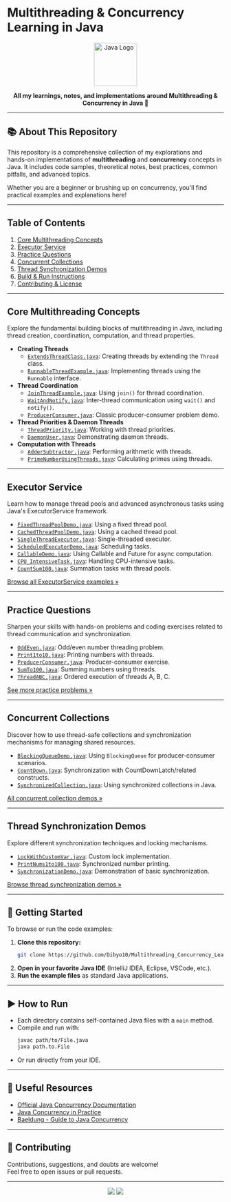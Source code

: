 # Multithreading & Concurrency Learning in Java

<p align="center">
  <img src="https://cdn.jsdelivr.net/gh/devicons/devicon/icons/java/java-original.svg" alt="Java Logo" width="100"/>
</p>

<p align="center">
  <b>All my learnings, notes, and implementations around Multithreading & Concurrency in Java 🚀</b>
</p>

---

## 📚 About This Repository

This repository is a comprehensive collection of my explorations and hands-on implementations of **multithreading** and **concurrency** concepts in Java. It includes code samples, theoretical notes, best practices, common pitfalls, and advanced topics.

Whether you are a beginner or brushing up on concurrency, you'll find practical examples and explanations here!

---

## Table of Contents

1. [Core Multithreading Concepts](#core-multithreading-concepts)
2. [Executor Service](#executor-service)
3. [Practice Questions](#practice-questions)
4. [Concurrent Collections](#concurrent-collections)
5. [Thread Synchronization Demos](#thread-synchronization-demos)
6. [Build & Run Instructions](#build--run-instructions)
7. [Contributing & License](#contributing--license)

---

## Core Multithreading Concepts

Explore the fundamental building blocks of multithreading in Java, including thread creation, coordination, computation, and thread properties.

- **Creating Threads**
  - [`ExtendsThreadClass.java`](./ExtendsThreadClass.java): Creating threads by extending the `Thread` class.
  - [`RunnableThreadExample.java`](./RunnableThreadExample.java): Implementing threads using the `Runnable` interface.
- **Thread Coordination**
  - [`JoinThreadExample.java`](./JoinThreadExample.java): Using `join()` for thread coordination.
  - [`WaitAndNotify.java`](./WaitAndNotify.java): Inter-thread communication using `wait()` and `notify()`.
  - [`ProducerConsumer.java`](./ProducerConsumer.java): Classic producer-consumer problem demo.
- **Thread Priorities & Daemon Threads**
  - [`ThreadPriority.java`](./ThreadPriority.java): Working with thread priorities.
  - [`DaemonUser.java`](./DaemonUser.java): Demonstrating daemon threads.
- **Computation with Threads**
  - [`AdderSubtractor.java`](./AdderSubtractor.java): Performing arithmetic with threads.
  - [`PrimeNumberUsingThreads.java`](./PrimeNumberUsingThreads.java): Calculating primes using threads.

---

## Executor Service

Learn how to manage thread pools and advanced asynchronous tasks using Java's ExecutorService framework.

- [`FixedThreadPoolDemo.java`](./ExecutorService/FixedThreadPoolDemo.java): Using a fixed thread pool.
- [`CachedThreadPoolDemo.java`](./ExecutorService/CachedThreadPoolDemo.java): Using a cached thread pool.
- [`SingleThreadExecutor.java`](./ExecutorService/SingleThreadExecutor.java): Single-threaded executor.
- [`ScheduledExecutorDemo.java`](./ExecutorService/ScheduledExecutorDemo.java): Scheduling tasks.
- [`CallableDemo.java`](./ExecutorService/CallableDemo.java): Using Callable and Future for async computation.
- [`CPU_IntensiveTask.java`](./ExecutorService/CPU_IntensiveTask.java): Handling CPU-intensive tasks.
- [`CountSum100.java`](./ExecutorService/CountSum100.java): Summation tasks with thread pools.

[Browse all ExecutorService examples »](https://github.com/Dibyo10/Multithreading_Concurrency_Learning/tree/main/ExecutorService)

---

## Practice Questions

Sharpen your skills with hands-on problems and coding exercises related to thread communication and synchronization.

- [`OddEven.java`](./PracticeQuestions/OddEven.java): Odd/even number threading problem.
- [`Print1to10.java`](./PracticeQuestions/Print1to10.java): Printing numbers with threads.
- [`ProducerConsumer.java`](./PracticeQuestions/ProducerConsumer.java): Producer-consumer exercise.
- [`SumTo100.java`](./PracticeQuestions/SumTo100.java): Summing numbers using threads.
- [`ThreadABC.java`](./PracticeQuestions/ThreadABC.java): Ordered execution of threads A, B, C.

[See more practice problems »](https://github.com/Dibyo10/Multithreading_Concurrency_Learning/tree/main/PracticeQuestions)

---

## Concurrent Collections

Discover how to use thread-safe collections and synchronization mechanisms for managing shared resources.

- [`BlockingQueueDemo.java`](./concurrentCollection/BlockingQueueDemo.java): Using `BlockingQueue` for producer-consumer scenarios.
- [`CountDown.java`](./concurrentCollection/CountDown.java): Synchronization with CountDownLatch/related constructs.
- [`SynchronizedCollection.java`](./concurrentCollection/SynchronizedCollection.java): Using synchronized collections in Java.

[All concurrent collection demos »](https://github.com/Dibyo10/Multithreading_Concurrency_Learning/tree/main/concurrentCollection)

---

## Thread Synchronization Demos

Explore different synchronization techniques and locking mechanisms.

- [`LockWithCustomVar.java`](./threadSynchronizationDemo/LockWithCustomVar.java): Custom lock implementation.
- [`PrintNums1to100.java`](./threadSynchronizationDemo/PrintNums1to100.java): Synchronized number printing.
- [`SynchronizationDemo.java`](./threadSynchronizationDemo/SynchronizationDemo.java): Demonstration of basic synchronization.

[Browse thread synchronization demos »](https://github.com/Dibyo10/Multithreading_Concurrency_Learning/tree/main/threadSynchronizationDemo)

---

## 🚦 Getting Started

To browse or run the code examples:
1. **Clone this repository:**
   ```bash
   git clone https://github.com/Dibyo10/Multithreading_Concurrency_Learning.git
   ```
2. **Open in your favorite Java IDE** (IntelliJ IDEA, Eclipse, VSCode, etc.).
3. **Run the example files** as standard Java applications.

---
## ▶️ How to Run

- Each directory contains self-contained Java files with a `main` method.
- Compile and run with:
  ```bash
  javac path/to/File.java
  java path.to.File
  ```
- Or run directly from your IDE.

---

## 🌟 Useful Resources

- [Official Java Concurrency Documentation](https://docs.oracle.com/javase/tutorial/essential/concurrency/)
- [Java Concurrency in Practice](https://jcip.net/)
- [Baeldung - Guide to Java Concurrency](https://www.baeldung.com/java-concurrency)

---

## 🤝 Contributing

Contributions, suggestions, and doubts are welcome!  
Feel free to open issues or pull requests.

---



<p align="center">
  <img src="https://img.shields.io/badge/Java-Threading-blueviolet?style=for-the-badge&logo=java"/>
  <img src="https://img.shields.io/github/stars/Dibyo10/Multithreading_Concurrency_Learning?style=for-the-badge"/>
</p>
